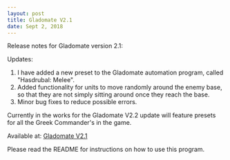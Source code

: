 ```yaml
---
layout: post
title: Gladomate V2.1
date: Sept 2, 2018
---
```


Release notes for Gladomate version 2.1:

Updates:
1. I have added a new preset to the Gladomate automation program, called "Hasdrubal: Melee". <br>
2. Added functionality for units to move randomly around the enemy base, so that they are not simply sitting around once they reach the base.
3. Minor bug fixes to reduce possible errors.

Currently in the works for the Gladomate V2.2 update will feature presets for all the Greek Commander's in the game.

Available at: [Gladomate V2.1](https://mega.nz/#!aDY3iAQR!dzAfYShhJ7skcko___XnGcrIRqSca6rEuAqejMzap9k)

Please read the README for instructions on how to use this program.

